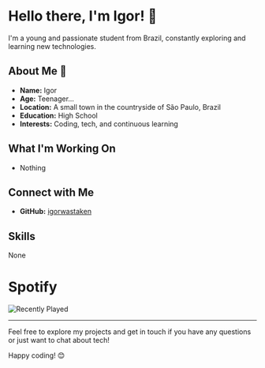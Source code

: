 # Hello there, I'm Igor! 👋

I'm a young and passionate student from Brazil, constantly exploring and learning new technologies.

## About Me 🥰
- **Name:** Igor
- **Age:** Teenager...
- **Location:** A small town in the countryside of São Paulo, Brazil
- **Education:** High School
- **Interests:** Coding, tech, and continuous learning

## What I'm Working On
- Nothing

## Connect with Me
- **GitHub:** [igorwastaken](https://github.com/igorwastaken)

## Skills

None

# Spotify
![Recently Played](https://spotify-recently-played-readme.vercel.app/api?user=z9q572lf0ytsndqyzb0m4giwj)

---
Feel free to explore my projects and get in touch if you have any questions or just want to chat about tech!

Happy coding! 😊
